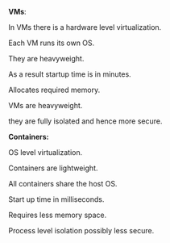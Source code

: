 **VMs**:

In VMs there is a hardware level virtualization.

Each VM runs its own OS.

They are heavyweight.

As a result startup time is in minutes.

Allocates required memory.

VMs are heavyweight.

they are fully isolated and hence more secure.

**Containers:**

OS level virtualization.

Containers are lightweight.

All containers share the host OS.

Start up time in milliseconds.

Requires less memory space.

Process level isolation possibly less secure.
